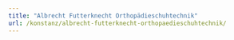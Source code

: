 ```yaml
---
title: "Albrecht Futterknecht Orthopädieschuhtechnik"
url: /konstanz/albrecht-futterknecht-orthopaedieschuhtechnik/
---
```

